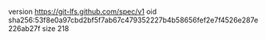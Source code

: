version https://git-lfs.github.com/spec/v1
oid sha256:53f8e0a97cbd2bf5f7ab67c479352227b4b58656fef2e7f4526e287e226ab27f
size 218
